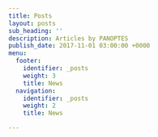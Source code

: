 ```yaml
---
title: Posts
layout: posts
sub_heading: ''
description: Articles by PANOPTES
publish_date: 2017-11-01 03:00:00 +0000
menu:
  footer:
    identifier: _posts
    weight: 3
    title: News
  navigation:
    identifier: _posts
    weight: 2
    title: News

---
```

